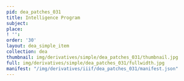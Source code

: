 ```yaml
---
pid: dea_patches_031
title: Intelligence Program
subject: 
place: 
! '': 
order: '30'
layout: dea_simple_item
collection: dea
thumbnail: img/derivatives/simple/dea_patches_031/thumbnail.jpg
full: img/derivatives/simple/dea_patches_031/fullwidth.jpg
manifest: "/img/derivatives/iiif/dea_patches_031/manifest.json"
---
```

